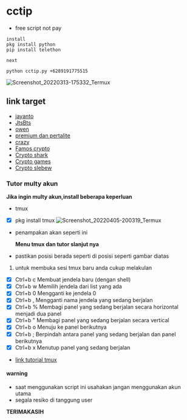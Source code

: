 # cctip
* free script not pay
```
install
pkg install python
pip install telethon

next

python cctip.py +6289191775515

```

![Screenshot_20220313-175332_Termux](https://user-images.githubusercontent.com/29997681/158054475-2cf94825-fa23-46c6-82eb-25b0e82cd7d6.jpg)

## link target

* [jayanto](https://t.me/jaynft2022)
* [JtsBts](https://t.me/JTSADP)
* [owen](https://t.me/tokenown)
* [premium dan pertalite](https://t.me/Freemum_Airdrop)
* [crazy](https://t.me/crazyrichglobal)
* [Famos crypto](https://t.me/CryptoFamsofficial)
* [Crypto shark](https://t.me/CryptoShark100)
* [Crypto games](https://t.me/CRAGames)
* [Crypto slebew](https://t.me/cctip_svip)

### Tutor multy akun
**Jika ingin multy akun,install beberapa keperluan**
* tmux
- [x] pkg install tmux
![Screenshot_20220405-200319_Termux](https://user-images.githubusercontent.com/29997681/161750049-00a8a423-54b4-47ca-b563-39e836c07e0f.jpg)
 * penampakan akan seperti ini

   **Menu tmux dan tutor slanjut nya**
* pastikan posisi berada seperti di posisi seperti gambar diatas
1. untuk membuka sesi tmux baru anda cukup melakulan
- [x] Ctrl+b c Membuat jendela baru (dengan shell)
- [x] Ctrl+b w Memilih jendela dari list yang ada
- [x] Ctrl+b 0 Mengganti ke jendela 0
- [x] Ctrl+b , Mengganti nama jendela yang sedang berjalan
- [x] Ctrl+b % Membagi panel yang sedang berjalan secara horizontal menjadi dua panel
- [x] Ctrl+b " Membagi panel yang sedang berjalan secara vertical
- [x] Ctrl+b o Menuju ke panel berikutnya
- [x] Ctrl+b ; Berpindah antara panel yang sedang berjalan dan panel berikutnya
- [x] Ctrl+b x Menutup panel yang sedang berjalan

* [link tutorial tmux](https://gegeriyadi.com/tmux-tutorial/)

#### warning
* saat menggunakan script ini usahakan jangan menggunakan akun utama
 * segala resiko di tanggung user

**TERIMAKASIH**
